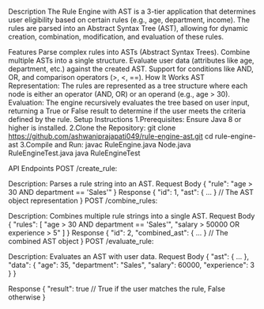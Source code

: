 Description
The Rule Engine with AST is a 3-tier application that determines user eligibility based on certain rules (e.g., age, department, income). The rules are parsed into an Abstract Syntax Tree (AST), allowing for dynamic creation, combination, modification, and evaluation of these rules.

Features
Parse complex rules into ASTs (Abstract Syntax Trees).
Combine multiple ASTs into a single structure.
Evaluate user data (attributes like age, department, etc.) against the created AST.
Support for conditions like AND, OR, and comparison operators (>, <, ==).
How It Works
AST Representation: The rules are represented as a tree structure where each node is either an operator (AND, OR) or an operand (e.g., age > 30).
Evaluation: The engine recursively evaluates the tree based on user input, returning a True or False result to determine if the user meets the criteria defined by the rule.
Setup Instructions
1.Prerequisites: Ensure Java 8 or higher is installed.
2.Clone the Repository:
git clone https://github.com/ashwaniprajapati049/rule-engine-ast.git
cd rule-engine-ast
3.Compile and Run:
javac RuleEngine.java Node.java RuleEngineTest.java
java RuleEngineTest

API Endpoints
POST /create_rule:

Description: Parses a rule string into an AST.
Request Body 
{
  "rule": "age > 30 AND department == 'Sales'"
}
Response
{
  "id": 1,
  "ast": { ... }  // The AST object representation
}
POST /combine_rules:

Description: Combines multiple rule strings into a single AST.
Request Body
{
  "rules": [
    "age > 30 AND department == 'Sales'",
    "salary > 50000 OR experience > 5"
  ]
}
Response
{
  "id": 2,
  "combined_ast": { ... }  // The combined AST object
}
POST /evaluate_rule:

Description: Evaluates an AST with user data.
Request Body
{
  "ast": { ... },
  "data": {
    "age": 35,
    "department": "Sales",
    "salary": 60000,
    "experience": 3
  }
}

Response
{
  "result": true  // True if the user matches the rule, False otherwise
}


